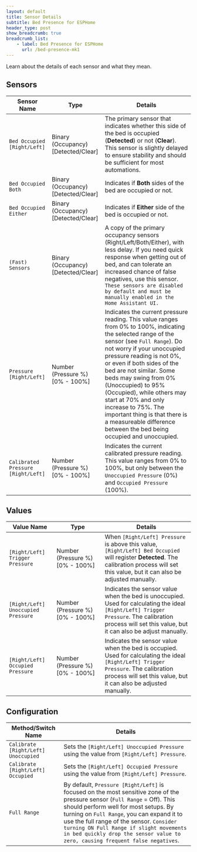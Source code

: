 ```yaml
---
layout: default
title: Sensor Details
subtitle: Bed Presence for ESPHome
header_type: post
show_breadcrumb: true
breadcrumb_list:
    - label: Bed Presence for ESPHome
      url: /bed-presence-mk1
---
```


Learn about the details of each sensor and what they mean.

## Sensors

| Sensor Name                 | Type                                  | Details                                     |
|-----------------------------|---------------------------------------|---------------------------------------------|
| `Bed Occupied [Right/Left]` | Binary (Occupancy) [Detected/Clear]   | The primary sensor that indicates whether this side of the bed is occupied (**Detected**) or not (**Clear**). This sensor is slightly delayed to ensure stability and should be sufficient for most automations. |
| `Bed Occupied Both`         | Binary (Occupancy) [Detected/Clear]   | Indicates if **Both** sides of the bed are occupied or not. |
| `Bed Occupied Either`       | Binary (Occupancy) [Detected/Clear]   | Indicates if **Either** side of the bed is occupied or not. |
| `(Fast) Sensors`            | Binary (Occupancy) [Detected/Clear]   | A copy of the primary occupancy sensors (Right/Left/Both/Either), with less delay. If you need quick response when getting out of bed, and can tolerate an increased chance of false negatives, use this sensor. `These sensors are disabled by default and must be manually enabled in the Home Assistant UI.` |
| `Pressure [Right/Left]`     | Number (Pressure&nbsp;%) [0%&nbsp;-&nbsp;100%] | Indicates the current pressure reading. This value ranges from 0% to 100%, indicating the selected range of the sensor (see `Full Range`). Do not worry if your unoccupied pressure reading is not 0%, or even if both sides of the bed are not similar. Some beds may swing from 0% (Unoccupied) to 95% (Occupied), while others may start at 70% and only increase to 75%. The important thing is that there is a measureable difference between the bed being occupied and unoccupied. |
| `Calibrated Pressure [Right/Left]`     | Number (Pressure&nbsp;%) [0%&nbsp;-&nbsp;100%] | Indicates the current calibrated pressure reading. This value ranges from 0% to 100%, but only between the `Unoccupied Pressure` (0%) and `Occupied Pressure` (100%). |

## Values

| Value Name                         | Type                                  |  Details                                    |
|------------------------------------|---------------------------------------|---------------------------------------------|
| `[Right/Left] Trigger Pressure`    | Number (Pressure&nbsp;%) [0%&nbsp;-&nbsp;100%] | When `[Right/Left] Pressure` is above this value, `[Right/Left] Bed Occupied` will register **Detected**. The calibration process will set this value, but it can also be adjusted manually. |
| `[Right/Left] Unoccupied Pressure` | Number (Pressure&nbsp;%) [0%&nbsp;-&nbsp;100%] | Indicates the sensor value when the bed is unoccupied. Used for calculating the ideal `[Right/Left] Trigger Pressure`. The calibration process will set this value, but it can also be adjust manually. |
| `[Right/Left] Occupied Pressure`   | Number (Pressure&nbsp;%) [0%&nbsp;-&nbsp;100%] | Indicates the sensor value when the bed is occupied. Used for calculating the ideal `[Right/Left] Trigger Pressure`. The calibration process will set this value, but it can also be adjusted manually. |

## Configuration

| Method/Switch Name                  | Details                                                                                   |
|-------------------------------------|-------------------------------------------------------------------------------------------|
| `Calibrate [Right/Left] Unoccupied` | Sets the `[Right/Left] Unoccupied Pressure` using the value from `[Right/Left] Pressure`. |
| `Calibrate [Right/Left] Occupied`   | Sets the `[Right/Left] Occupied Pressure` using the value from `[Right/Left] Pressure`.   |
| `Full Range`                        | By default, `Pressure [Right/Left]` is focused on the most sensitive zone of the pressure sensor (`Full Range` = Off). This should perform well for most setups. By turning on `Full Range`, you can expand it to use the full range of the sensor. `Consider turning ON Full Range if slight movements in bed quickly drop the sensor value to zero, causing frequent false negatives`. |
